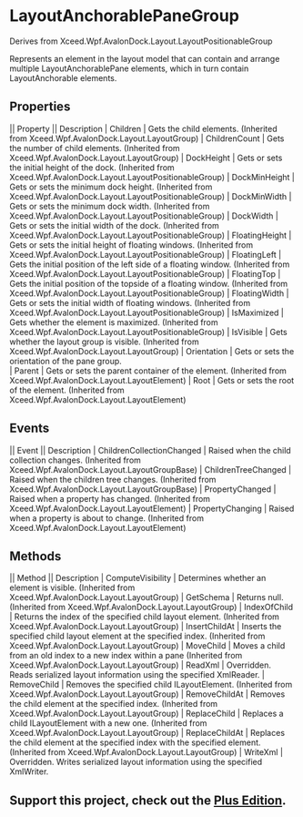# LayoutAnchorablePaneGroup
Derives from Xceed.Wpf.AvalonDock.Layout.LayoutPositionableGroup<ILayoutAnchorablePane>

Represents an element in the layout model that can contain and arrange multiple LayoutAnchorablePane elements, which in turn contain LayoutAnchorable elements.

## Properties
|| Property || Description
| Children | Gets the child elements. (Inherited from Xceed.Wpf.AvalonDock.Layout.LayoutGroup<ILayoutAnchorablePane>)
| ChildrenCount | Gets the number of child elements. (Inherited from Xceed.Wpf.AvalonDock.Layout.LayoutGroup<ILayoutAnchorablePane>)
| DockHeight | Gets or sets the initial height of the dock. (Inherited from Xceed.Wpf.AvalonDock.Layout.LayoutPositionableGroup<ILayoutAnchorablePane>)
| DockMinHeight | Gets or sets the minimum dock height. (Inherited from Xceed.Wpf.AvalonDock.Layout.LayoutPositionableGroup<ILayoutAnchorablePane>)
| DockMinWidth | Gets or sets the minimum dock width. (Inherited from Xceed.Wpf.AvalonDock.Layout.LayoutPositionableGroup<ILayoutAnchorablePane>)
| DockWidth | Gets or sets the initial width of the dock. (Inherited from Xceed.Wpf.AvalonDock.Layout.LayoutPositionableGroup<ILayoutAnchorablePane>)
| FloatingHeight | Gets or sets the initial height of floating windows. (Inherited from Xceed.Wpf.AvalonDock.Layout.LayoutPositionableGroup<ILayoutAnchorablePane>)
| FloatingLeft | Gets the initial position of the left side of a floating window. (Inherited from Xceed.Wpf.AvalonDock.Layout.LayoutPositionableGroup<ILayoutAnchorablePane>)
| FloatingTop | Gets the initial position of the topside of a floating window. (Inherited from Xceed.Wpf.AvalonDock.Layout.LayoutPositionableGroup<ILayoutAnchorablePane>)
| FloatingWidth | Gets or sets the initial width of floating windows. (Inherited from Xceed.Wpf.AvalonDock.Layout.LayoutPositionableGroup<ILayoutAnchorablePane>)
| IsMaximized | Gets whether the element is maximized. (Inherited from Xceed.Wpf.AvalonDock.Layout.LayoutPositionableGroup<ILayoutAnchorablePane>)
| IsVisible | Gets whether the layout group is visible. (Inherited from Xceed.Wpf.AvalonDock.Layout.LayoutGroup<ILayoutAnchorablePane>)
| Orientation | Gets or sets the orientation of the pane group.  
| Parent | Gets or sets the parent container of the element. (Inherited from Xceed.Wpf.AvalonDock.Layout.LayoutElement)
| Root | Gets or sets the root of the element. (Inherited from Xceed.Wpf.AvalonDock.Layout.LayoutElement)

## Events
|| Event || Description
| ChildrenCollectionChanged | Raised when the child collection changes. (Inherited from Xceed.Wpf.AvalonDock.Layout.LayoutGroupBase)
| ChildrenTreeChanged | Raised when the children tree changes. (Inherited from Xceed.Wpf.AvalonDock.Layout.LayoutGroupBase)
| PropertyChanged | Raised when a property has changed. (Inherited from Xceed.Wpf.AvalonDock.Layout.LayoutElement)
| PropertyChanging | Raised when a property is about to change. (Inherited from Xceed.Wpf.AvalonDock.Layout.LayoutElement)

## Methods
|| Method || Description
| ComputeVisibility | Determines whether an element is visible. (Inherited from Xceed.Wpf.AvalonDock.Layout.LayoutGroup<ILayoutAnchorablePane>)
| GetSchema | Returns null. (Inherited from Xceed.Wpf.AvalonDock.Layout.LayoutGroup<ILayoutAnchorablePane>)
| IndexOfChild | Returns the index of the specified child layout element. (Inherited from Xceed.Wpf.AvalonDock.Layout.LayoutGroup<ILayoutAnchorablePane>)
| InsertChildAt | Inserts the specified child layout element at the specified index. (Inherited from Xceed.Wpf.AvalonDock.Layout.LayoutGroup<ILayoutAnchorablePane>)
| MoveChild | Moves a child from an old index to a new index within a pane (Inherited from Xceed.Wpf.AvalonDock.Layout.LayoutGroup<ILayoutAnchorablePane>)
| ReadXml | Overridden. Reads serialized layout information using the specified XmlReader.
| RemoveChild | Removes the specified child ILayoutElement. (Inherited from Xceed.Wpf.AvalonDock.Layout.LayoutGroup<ILayoutAnchorablePane>)
| RemoveChildAt | Removes the child element at the specified index. (Inherited from Xceed.Wpf.AvalonDock.Layout.LayoutGroup<ILayoutAnchorablePane>)
| ReplaceChild | Replaces a child ILayoutElement with a new one. (Inherited from Xceed.Wpf.AvalonDock.Layout.LayoutGroup<ILayoutAnchorablePane>)
| ReplaceChildAt | Replaces the child element at the specified index with the specified element. (Inherited from Xceed.Wpf.AvalonDock.Layout.LayoutGroup<ILayoutAnchorablePane>)
| WriteXml | Overridden. Writes serialized layout information using the specified XmlWriter.

**Support this project, check out the [Plus Edition](http://wpftoolkit.com).**
---